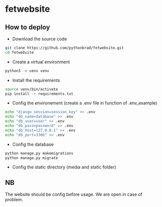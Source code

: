 # fetwebsite

## How to deploy
- Download the source code
```sh
git clone https://github.com/pythonbrad/fetwebsite.git
cd fetwebsite
```
- Create a virtual environment
```sh
python3 -m venv venv
```
- Install the requirements
```sh
source venv/bin/activate
pip install -r requirements.txt
```
- Config the environement (create a .env file in function of .env_example)
```sh
echo "django_session=session_key" >> .env
echo "db_name=database" >> .env
echo "db_user=user" >> .env
echo "db_pass=password" >> .env
echo "db_host=127.0.0.1" >> .env
echo "db_port=3306" >> .env
```
- Config the database
```sh
python manage.py makemigrations
python manage.py migrate
```
- Config the static directory (media and static folder)


## NB
The website should be config before usage. We are open in case of problem.